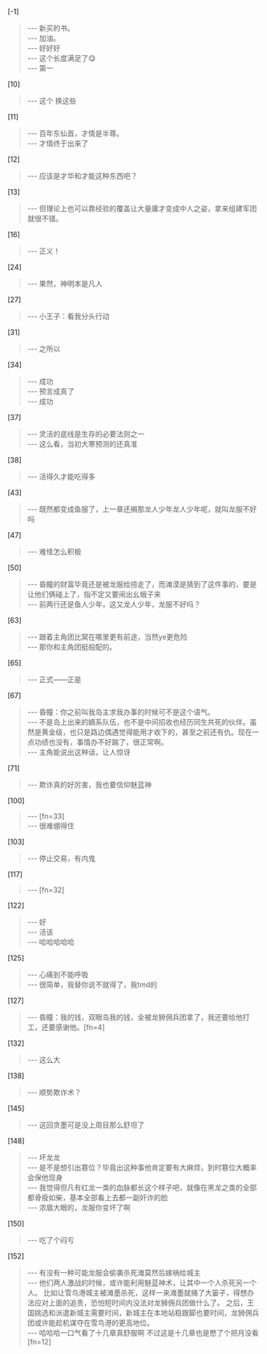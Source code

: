 
[-1] 
>--- 新买的书。<br>
>--- 加油。<br>
>--- 好好好<br>
>--- 这个长度满足了😋<br>
>--- 第一<br>

[10] 
>--- 这个
换这些<br>

[11] 
>--- 百年东仙首，才情是半尊。<br>
>--- 才情终于出来了<br>

[12] 
>--- 应该是才华和才能这种东西吧？<br>

[13] 
>--- 但理论上也可以靠经验的覆盖让大量庸才变成中人之姿，拿来组建军团就很不错。<br>

[16] 
>--- 正义！<br>

[24] 
>--- 果然，神明本是凡人<br>

[27] 
>--- 小王子：看我分头行动<br>

[31] 
>--- 之所以<br>

[34] 
>--- 成功<br>
>--- 预言成真了<br>
>--- 成功<br>

[37] 
>--- 灵活的底线是生存的必要法则之一<br>
>--- 这么看，当初大寒预测的还真准<br>

[38] 
>--- 活得久才能吃得多<br>

[43] 
>--- 既然都变成鱼服了，上一章还搁那龙人少年龙人少年呢，就叫龙服不好吗<br>

[47] 
>--- 难怪怎么积极<br>

[50] 
>--- 昏瞳的财富毕竟还是被龙服给捞走了，而滩漠是猜到了这件事的，要是让他们俩碰上了，指不定又要闹出幺蛾子来<br>
>--- 前两行还是鱼人少年，这又龙人少年，龙服不好吗？<br>

[63] 
>--- 跟着主角团比窝在哪里更有前途，当然ye更危险<br>
>--- 那你和主角团挺般配的。<br>

[65] 
>--- 正式——正是<br>

[67] 
>--- 昏瞳：你之前叫我岛主求我办事的时候可不是这个语气。<br>
>--- 不是岛上出来的嫡系队伍，也不是中间招收也经历同生共死的伙伴。虽然是黄金级，也只是路边偶遇觉得能用才收下的，甚至之前还有仇。现在一点功绩也没有，事情办不好踹了，很正常啊。<br>
>--- 主角能说出这种话，让人惊讶<br>

[71] 
>--- 欺诈真的好厉害，我也要信仰魅蓝神<br>

[100] 
>--- [fn=33]<br>
>--- 很难绷得住<br>

[103] 
>--- 停止交易，有内鬼<br>

[117] 
>--- [fn=32]<br>

[122] 
>--- 好<br>
>--- 活该<br>
>--- 哈哈哈哈哈<br>

[125] 
>--- 心痛到不能呼吸<br>
>--- 很简单，我替你说不就得了，我tmd的<br>

[127] 
>--- 昏瞳：我的钱，双眼岛我的钱，全被龙狮佣兵团拿了，我还要给他打工，还要感谢他。[fn=4]<br>

[132] 
>--- 这么大<br>

[138] 
>--- 顺势欺诈术？<br>

[145] 
>--- 这回贪墨可是没上周目那么舒坦了<br>

[148] 
>--- 坏龙龙<br>
>--- 是不是想引出篡位？毕竟出这种事他肯定要有大麻烦，到时篡位大概率会保他现身<br>
>--- 我觉得但凡有红龙一类的血脉都长这个样子吧，就像在黑龙之类的全部都骨瘦如柴，基本全部看上去都一副奸诈的脸<br>
>--- 浓眉大眼的，龙服你变坏了啊<br>

[150] 
>--- 吃了个闷亏<br>

[152] 
>--- 有没有一种可能龙服会偷袭杀死滩莫然后嫁祸给城主<br>
>--- 他们两人激战的时候，或许能利用魅蓝神术，让其中一个人杀死另一个人。
比如让雪鸟港城主被滩墨杀死，这样一来滩墨就捅了大篓子，得想办法应对上面的追责，恐怕短时间内没法对龙狮佣兵团做什么了。
之后，王国挑选和派遣新城主需要时间，新城主在本地站稳跟脚也要时间，龙狮佣兵团或许能趁机谋夺在雪鸟港的更高地位。<br>
>--- 哈哈哈一口气看了十几章真舒服啊 不过这是十几章也是憋了个把月没看[fn=12]<br>
